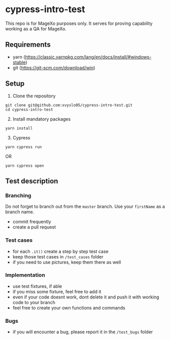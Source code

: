 # cypress-intro-test

This repo is for MageXo purposes only. It serves for proving capability working as a QA for MageXo.

## Requirements

- yarn (https://classic.yarnpkg.com/lang/en/docs/install/#windows-stable)
- git (https://git-scm.com/download/win)

## Setup

1. Clone the repository

```
git clone git@github.com:xvyslo05/cypress-intro-test.git
cd cypress-intro-test
```

2. Install mandatory packages

```
yarn install
```

3. Cypress

```
yarn cypress run
```

OR

```
yarn cypress open
```

## Test description

### Branching

Do not forget to branch out from the `master` branch. Use your `firstName` as a branch name.

- commit frequently
- create a pull request

### Test cases

- for each `.it()` create a step by step test case
- keep those test cases in `/test_cases` folder
- if you need to use pictures, keep them there as well

### Implementation

- use test fixtures, if able
- if you miss some fixture, feel free to add it
- even if your code doesnt work, dont delete it and push it with working code to your branch
- feel free to create your own functions and commands

### Bugs

- if you will encounter a bug, please report it in the `/test_bugs` folder
